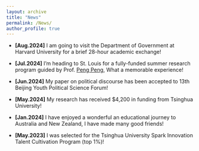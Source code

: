 ```yaml
---
layout: archive
title: "News"
permalink: /News/
author_profile: true
---
```


 * **[Aug.2024]** I am going to visit the Department of Government at Harvard University for a brief 28-hour academic exchange!

 * **[Jul.2024]** I’m heading to St. Louis for a fully-funded summer research program guided by Prof. [Peng Peng](http://www.peng-peng.org/), What a memorable experience!

 * **[Jun.2024]** My paper on political discourse has been accepted to 13th Beijing Youth Political Science Forum!

 * **[May.2024]** My research has received $4,200 in funding from Tsinghua University!

 * **[Jan.2024]** I have enjoyed a wonderful an educational journey to Australia and New Zealand, I have made many good friends!

 * **[May.2023]** I was selected for the Tsinghua University Spark Innovation Talent Cultivation Program (top 1%)!